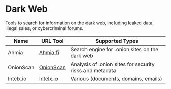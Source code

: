 # Dark Web

Tools to search for information on the dark web, including leaked data, illegal sales, or cybercriminal forums.

| Name               | URL Tool                                        | Supported Types                          |
|--------------------|-------------------------------------------------|------------------------------------------|
| Ahmia  | [Ahmia.fi](https://ahmia.fi) | Search engine for .onion sites on the dark web               |
| OnionScan             | [OnionScan](https://github.com/s-rah/onionscan) | Analysis of .onion sites for security risks and metadata    |
| Intelx.io  | [Intelx.io](https://intelx.io) | Various (documents, domains, emails)              |
